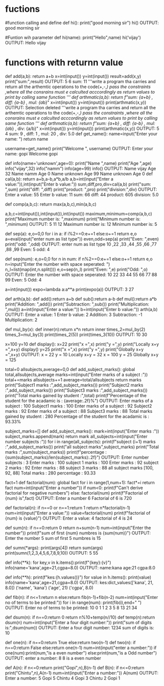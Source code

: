 # fuctions
#function calling and define
def hi():
    print("good morning sir")
hi()
OUTPUT:
good morning sir

#Funtion wih parameter
def hi(name):
    print("Hello",name)
hi('vijay')
OUTPUT:
Hello vijay

# functions with returnn value
def add(a,b):
    return a+b
x=int(input())
y=int(input())
result=add(x,y)
print("sum:",result)
OUTPUT:
 5
 6
sum: 11
'''write a program tha carries and return all the arthemtic operations to the code(+,-,*)
pass the constraints ,where all the consrains must e calculted acccordingly as return values
to print by calling same function '''
def arthmatic(a,b):
    return f"sum: {a+b} , diff: {a-b} , mul: {a*b}"
x=int(input())
y=int(input())
print(arthmatic(x,y))
OUTPUT:
Selection deleted
'''write a program tha carries and return all the arthemtic operations to the code(+,-,*)
pass the constraints ,where all the consrains must e calculted acccordingly as return values
to print by calling same function '''
def arthmatic(a,b):
    return f"sum: {a+b} , diff: {a-b} , mul: {a*b} , div: {a/b}"
x=int(input())
y=int(input())
print(arthmatic(x,y))
OUTPUT:
 5
 4
sum: 9 , diff: 1 , mul: 20 , div: 5.0
 def get_name():
     name=input("Enter your name: ")
     return name
     
username=get_name()
print("Welcome ", username)
OUTPUT:
Enter your name:  gopi
Welcome  gopi

def info(name='unknown',age=0):
    print("Name ",name)
    print("Age ",age)
info("vijay",32)
info("namm")
info(age=99)
info()
OUTPUT:
Name  vijay
Age  32
Name  namm
Age  0
Name  unknown
Age  99
Name  unknown
Age  0
def cal(a,b):
    return a+b,a-b,a*b,a/b
a,b=int(input("Enter a value:")),int(input("Enter b value:"))
sum,diff,pro,div=cal(a,b)
print("sum: ",sum)
print("diff: ",diff)
print("product: ",pro)
print("division:",div)
OUTPUT:
Enter a value: 55
Enter b value: 11
sum:  66
diff:  44
product:  605
division: 5.0

def comp(a,b,c):
    return max(a,b,c),min(a,b,c)

a,b,c=int(input()),int(input()),int(input())
maximum,minimum=comp(a,b,c)
print("Maximum number is: ",maximum)
print("Minimum number is: ",minimum)
OUTPUT:
 5
 11
 12
Maximum number is:  12
Minimum number is:  5

def sep(a):
    e,o=0,0
    for i in a:
        if i%2==0:e+=1
        else:o+=1
    return e,o 
a=eval(input("enter num as list type"))
even,odd=sep(a)
print("Even: ",even)
print("odd: ",odd)
OUTPUT:
enter num as list type 10 ,22 ,33 ,44  ,55 ,66 ,77 ,88 ,99
Even:  5
odd:  4

def sep(num):
    e,o=0,0
    for n in num:
        if n%2==0:e+=1
        else:o+=1
    return e,o
n=input("Enter the number with space seperated: ")
n_l=list(map(int,n.split()))
e,o=sep(n_l)
print("Even: ",e)
print("Odd: ",o)
OUTPUT:
Enter the number with space seperated:  10 22 33 44  55 66 77 88 99
Even:  5
Odd:  4

a=int(input())
expo=lambda a:a**a
print(expo(a))
OUTPUT:
 3
27

def arth(a,b):
    def add():return a+b
    def sub():return a-b
    def mul():return a*b
    print("Addition: ",add())
    print("Subtraction: ",sub())
    print("Multiplication: ",mul())
a=int(input("Enter a value:"))
b=int(input("Enter b value:"))
arth(a,b)
OUTPUT:
Enter a value: 1
Enter b value: 2
Addition:  3
Subtraction:  -1
Multiplication:  2

def mul_by(x):
    def inner(n):return x*n
    return inner
times_2=mul_by(2)
times_3=mul_by(3)
print(times_2(5))
print(times_3(10))
OUTPUT:
10
30

x=100
y=10
def display():
    x=22
    print("x =",x)
    print("y =",y)
    print("Locally x+y =",x+y)
display()
y=25
print("x =",x)
print("y =",y)
print("Globally x+y =",x+y)
OUTPUT:
x = 22
y = 10
Locally x+y = 32
x = 100
y = 25
Globally x+y = 125

total=0
allsubjects,average=0,0
def add_subject_marks():
    global total,allsubjects,average
    marks=int(input("Enter marks of a subject :"))
    total+=marks
    allsubjects+=1
    average=total/allsubjects
    return marks
print("Subject1 marks :",add_subject_marks())
print("Subject2 marks :",add_subject_marks())
print("Subject3 marks :",add_subject_marks())
print("Total marks gained by student :",total)
print(f"Percentage of the student for the acadamic is : {average:.2f}%")
OUTPUT:
Enter marks of a subject : 100
Subject1 marks : 100
Enter marks of a subject : 92
Subject2 marks : 92
Enter marks of a subject : 88
Subject3 marks : 88
Total marks gained by student : 280
Percentage of the student for the acadamic is : 93.33%

subject_marks=[]
def add_subject_marks():
    mark=int(input("Enter marks :"))
    subject_marks.append(mark)
    return mark
all_subjects=int(input("Enter number subjects :"))
for i in range(all_subjects):
    print(f"subject {i+1} marks :",add_subject_marks())
print("all subject marks",subject_marks)
print("Total marks :",sum(subject_marks))
print(f"percentage : {sum(subject_marks)/len(subject_marks):.2f}")
OUTPUT:
Enter number subjects : 3
Enter marks : 100
subject 1 marks : 100
Enter marks : 92
subject 2 marks : 92
Enter marks : 88
subject 3 marks : 88
all subject marks [100, 92, 88]
Total marks : 280
percentage : 93.33

fact=1
def factorial(num):
    global fact
    for i in range(1,num+1):
        fact*=i
    return fact
num=int(input("Enter a number"))
if num<0:
    print(f"Can't derive factorial for negative numbers")
else:
    factorial(num)
    print(f"Factorial of {num} is",fact) 
OUTPUT:
Enter a number 6
Factorial of 6 is 720

def factorial(n):
    if n==0 or n==1:return 1
    return n*factorial(n-1)
num=int(input("Enter a value:"))
value=factorial(num)
print(f"factorial of {num} is {value}")
OUTPUT:
Enter a value: 4
factorial of 4 is 24

def sum(n):
    if n==0:return 0
    return n+sum(n-1)
num=int(input("Enter the number"))
print(f"sum of first {num} numbres is {sum(num)}")
OUTPUT:
Enter the number 5
sum of first 5 numbres is 15

def sumn(*args):
    print(args[4])
    return sum(args)
print(sumn(1,2,3,4,5,6,7,8,9,10))
OUTPUT:
5
55

def info(**k):
    for key,v in k.items():print(f"{key}:{v}")
info(name='kana',age=21,cgpa=8.0)
OUTPUT:
name:kana
age:21
cgpa:8.0

def info(**h):
    print(f"kes:{h.values()}")
    for value in h.items():
        print(value)
info(name='kana',age=21,cgpa=8.0)
OUTPUT:
kes:dict_values(['kana', 21, 8.0])
('name', 'kana')
('age', 21)
('cgpa', 8.0)

def fib(n):
    if n<=1:return n
    else:return fib(n-1)+fib(n-2)
num=int(input("Enter no of terms to be printed:"))
for i in range(num):
    print(fib(i),end=" ")
OUTPUT:
Enter no of terms to be printed: 10
0 1 1 2 3 5 8 13 21 34

def dsum(n):
    if n==0:return 0
    return n%10+temp(n//10)
def temp(n):return dsum(n)
num=int(input("Enter a four digit number:"))
print("sum of digits is:",dsum(num))
OUTPUT:
Enter a four digit number: 1234
sum of digits is: 10

def one(n):
    if n==0:return True
  else:return two(n-1)
def two(n):
    if n==0:return False
    else:return one(n-1)
num=int(input("enter a number:"))
if one(num):print(num,"is a even number")
else:print(num,"is a Odd number")
OUTPUT:
enter a number: 8
8 is a even number

def A(n):
    if n<=0:return
    print("Gopi",n),B(n-1)
def B(n):
    if n<=0:return
    print("Chintu",n),A(n-1)
num=int(input("Enter a number:"))
A(num)
OUTPUT:
Enter a number: 5
Gopi 5
Chintu 4
Gopi 3
Chintu 2
Gopi 1
